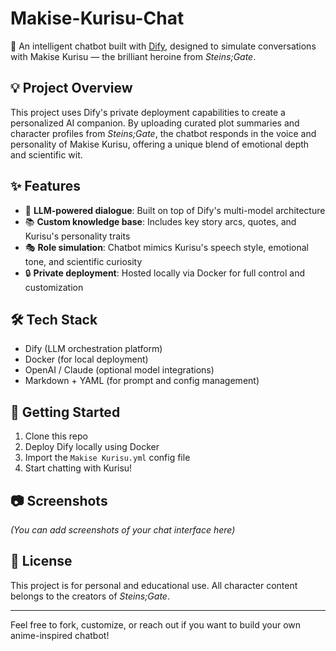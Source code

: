# Makise-Kurisu-Chat

🌸 An intelligent chatbot built with [Dify](https://github.com/langgenius/dify), designed to simulate conversations with Makise Kurisu — the brilliant heroine from *Steins;Gate*.

## 💡 Project Overview

This project uses Dify's private deployment capabilities to create a personalized AI companion. By uploading curated plot summaries and character profiles from *Steins;Gate*, the chatbot responds in the voice and personality of Makise Kurisu, offering a unique blend of emotional depth and scientific wit.

## ✨ Features

- 🧠 **LLM-powered dialogue**: Built on top of Dify's multi-model architecture
- 📚 **Custom knowledge base**: Includes key story arcs, quotes, and Kurisu's personality traits
- 🎭 **Role simulation**: Chatbot mimics Kurisu's speech style, emotional tone, and scientific curiosity
- 🔒 **Private deployment**: Hosted locally via Docker for full control and customization

## 🛠 Tech Stack

- Dify (LLM orchestration platform)
- Docker (for local deployment)
- OpenAI / Claude (optional model integrations)
- Markdown + YAML (for prompt and config management)

## 🚀 Getting Started

1. Clone this repo
2. Deploy Dify locally using Docker
3. Import the `Makise Kurisu.yml` config file
4. Start chatting with Kurisu!

## 📷 Screenshots

*(You can add screenshots of your chat interface here)*

## 📜 License

This project is for personal and educational use. All character content belongs to the creators of *Steins;Gate*.

---

Feel free to fork, customize, or reach out if you want to build your own anime-inspired chatbot!
